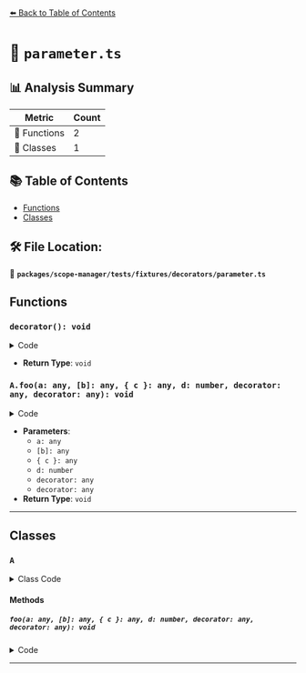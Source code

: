 [⬅️ Back to Table of Contents](../../../../../index.md)

# 📄 `parameter.ts`

## 📊 Analysis Summary

| Metric | Count |
|--------|-------|
| 🔧 Functions | 2 |
| 🧱 Classes | 1 |

## 📚 Table of Contents

- [Functions](#functions)
- [Classes](#classes)

## 🛠️ File Location:
📂 **`packages/scope-manager/tests/fixtures/decorators/parameter.ts`**

## Functions

### `decorator(): void`

<details><summary>Code</summary>

```ts
function decorator() {}
```
</details>

- **Return Type**: `void`
### `A.foo(a: any, [b]: any, { c }: any, d: number, decorator: any, decorator: any): void`

<details><summary>Code</summary>

```ts
foo(
    @decorator a,
    @decorator [b],
    @decorator { c },
    @decorator d = 1,
    @decorator decorator,
    @d decorator,
  ) {}
```
</details>

- **Parameters**:
  - `a: any`
  - `[b]: any`
  - `{ c }: any`
  - `d: number`
  - `decorator: any`
  - `decorator: any`
- **Return Type**: `void`

---

## Classes

### `A`

<details><summary>Class Code</summary>

```ts
class A {
  foo(
    @decorator a,
    @decorator [b],
    @decorator { c },
    @decorator d = 1,
    @decorator decorator,
    @d decorator,
  ) {}
}
```
</details>

#### Methods

##### `foo(a: any, [b]: any, { c }: any, d: number, decorator: any, decorator: any): void`

<details><summary>Code</summary>

```ts
foo(
    @decorator a,
    @decorator [b],
    @decorator { c },
    @decorator d = 1,
    @decorator decorator,
    @d decorator,
  ) {}
```
</details>


---